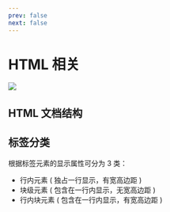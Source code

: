 ```yaml
---
prev: false
next: false
---
```


# HTML 相关

![](/static/skill-images/html.webp)

## HTML 文档结构

## 标签分类

根据标签元素的显示属性可分为 3 类：

- 行内元素 ( 独占一行显示，有宽高边距 )
- 块级元素 ( 包含在一行内显示，无宽高边距 )
- 行内块元素 ( 包含在一行内显示，有宽高边距 )
